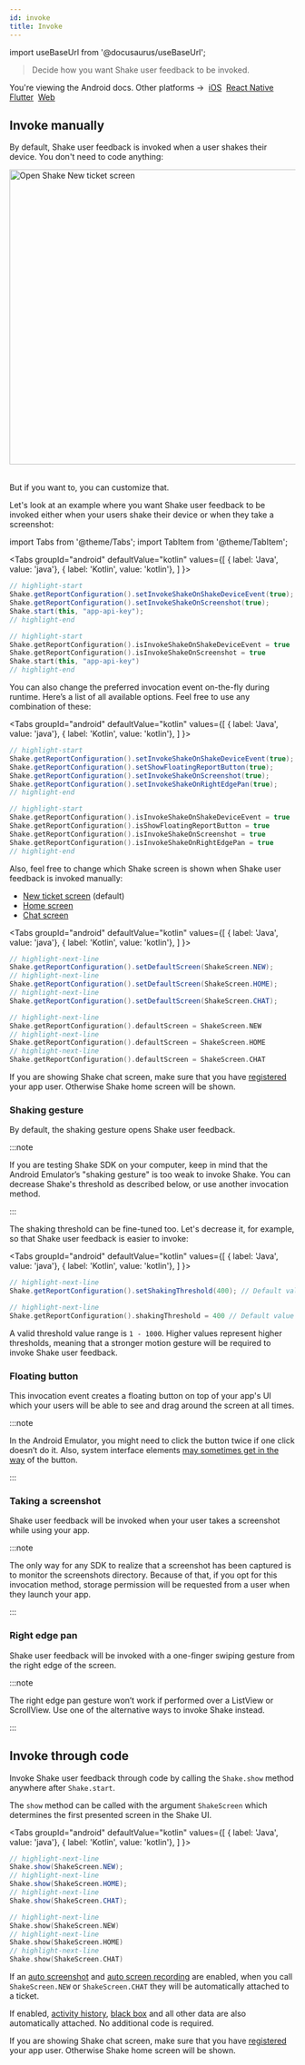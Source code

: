 ```yaml
---
id: invoke
title: Invoke
---
```


import useBaseUrl from '@docusaurus/useBaseUrl';

>Decide how you want Shake user feedback to be invoked.

<p class="p2 mt-40">You're viewing the Android docs. Other platforms →&nbsp;
<a href="/docs/ios/user-feedback/invoke/">iOS</a>&nbsp;
<a href="/docs/react/user-feedback/invoke/">React Native</a>&nbsp;
<a href="/docs/flutter/user-feedback/invoke/">Flutter</a>&nbsp;
<a href="/docs/web/user-feedback/invoke/">Web</a>&nbsp;
</p>

## Invoke manually
By default, Shake user feedback is invoked when a user shakes their device.
You don't need to code anything:

<table class="media-container mt-40 mb-40">
<img
  alt="Open Shake New ticket screen"
  width="520"
  src={useBaseUrl('img/open-shake-new-ticket-screen.svg')}
/>
</table>

But if you want to, you can customize that.

Let's look at an example where you want Shake user feedback to be invoked either when your users shake their device or when they take a screenshot:

import Tabs from '@theme/Tabs';
import TabItem from '@theme/TabItem';

<Tabs
  groupId="android"
  defaultValue="kotlin"
  values={[
    { label: 'Java', value: 'java'},
    { label: 'Kotlin', value: 'kotlin'},
  ]
}>

<TabItem value="java">

```java title="App.java"
// highlight-start
Shake.getReportConfiguration().setInvokeShakeOnShakeDeviceEvent(true);
Shake.getReportConfiguration().setInvokeShakeOnScreenshot(true);
Shake.start(this, "app-api-key");
// highlight-end
```

</TabItem>

<TabItem value="kotlin">

```kotlin title="App.kt"
// highlight-start
Shake.getReportConfiguration().isInvokeShakeOnShakeDeviceEvent = true
Shake.getReportConfiguration().isInvokeShakeOnScreenshot = true
Shake.start(this, "app-api-key")
// highlight-end
```

</TabItem>
</Tabs>

You can also change the preferred invocation event on-the-fly during runtime.
Here’s a list of all available options. Feel free to use any combination of these:

<Tabs
  groupId="android"
  defaultValue="kotlin"
  values={[
    { label: 'Java', value: 'java'},
    { label: 'Kotlin', value: 'kotlin'},
  ]
}>

<TabItem value="java">

```java title="App.java"
// highlight-start
Shake.getReportConfiguration().setInvokeShakeOnShakeDeviceEvent(true);
Shake.getReportConfiguration().setShowFloatingReportButton(true);
Shake.getReportConfiguration().setInvokeShakeOnScreenshot(true);
Shake.getReportConfiguration().setInvokeShakeOnRightEdgePan(true);
// highlight-end
```

</TabItem>

<TabItem value="kotlin">

```kotlin title="App.kt"
// highlight-start
Shake.getReportConfiguration().isInvokeShakeOnShakeDeviceEvent = true
Shake.getReportConfiguration().isShowFloatingReportButton = true
Shake.getReportConfiguration().isInvokeShakeOnScreenshot = true
Shake.getReportConfiguration().isInvokeShakeOnRightEdgePan = true
// highlight-end
```

</TabItem>
</Tabs>

Also, feel free to change which Shake screen is shown when Shake user feedback is invoked manually:
* [New ticket screen](android/shake-ui/new-ticket-screen.md) (default)
* [Home screen](android/shake-ui/home-screen.md)
* [Chat screen](android/shake-ui/chat-screen.md)

<Tabs
  groupId="android"
  defaultValue="kotlin"
  values={[
    { label: 'Java', value: 'java'},
    { label: 'Kotlin', value: 'kotlin'},
  ]
}>

<TabItem value="java">

```java title="App.java"
// highlight-next-line
Shake.getReportConfiguration().setDefaultScreen(ShakeScreen.NEW);
// highlight-next-line
Shake.getReportConfiguration().setDefaultScreen(ShakeScreen.HOME);
// highlight-next-line
Shake.getReportConfiguration().setDefaultScreen(ShakeScreen.CHAT);
```

</TabItem>

<TabItem value="kotlin">

```kotlin title="App.kt"
// highlight-next-line
Shake.getReportConfiguration().defaultScreen = ShakeScreen.NEW
// highlight-next-line
Shake.getReportConfiguration().defaultScreen = ShakeScreen.HOME
// highlight-next-line
Shake.getReportConfiguration().defaultScreen = ShakeScreen.CHAT
```

</TabItem>
</Tabs>

If you are showing Shake chat screen, make sure that you have [registered](/android/users/register-user) your app user. Otherwise Shake home screen will be shown.

### Shaking gesture
By default, the shaking gesture opens Shake user feedback.

:::note

If you are testing Shake SDK on your computer, keep in mind that the Android Emulator’s "shaking gesture"
is too weak to invoke Shake. You can decrease Shake's threshold as described below, or use another invocation method.

:::

The shaking threshold can be fine-tuned too. Let's decrease it, for example, so that Shake user feedback is easier to invoke:

<Tabs
  groupId="android"
  defaultValue="kotlin"
  values={[
    { label: 'Java', value: 'java'},
    { label: 'Kotlin', value: 'kotlin'},
  ]
}>

<TabItem value="java">

```java title="App.java"
// highlight-next-line
Shake.getReportConfiguration().setShakingThreshold(400); // Default value is 600.
```

</TabItem>

<TabItem value="kotlin">

```kotlin title="App.kt"
// highlight-next-line
Shake.getReportConfiguration().shakingThreshold = 400 // Default value is 600.
```

</TabItem>
</Tabs>

A valid threshold value range is `1 - 1000`. Higher values represent higher thresholds, meaning that a stronger 
motion gesture will be required to invoke Shake user feedback.

### Floating button
This invocation event creates a floating button on top of your app's UI which your users
will be able to see and drag around the screen at all times.

:::note

In the Android Emulator, you might need to click the button twice if one click doesn’t do it.
Also, system interface elements [may sometimes get in the way](https://help.shakebugs.com/en/articles/3321805-the-report-a-bug-button-is-hidden-behind-an-interface-element) of the button.

:::

### Taking a screenshot
Shake user feedback will be invoked when your user takes a screenshot while using your app.

:::note

The only way for any SDK to realize that a screenshot has been captured is to monitor the screenshots directory.
Because of that, if you opt for this invocation method, storage permission will be requested from a user when they launch your app.

:::

### Right edge pan
Shake user feedback will be invoked with a one-finger swiping gesture from the right edge of the screen.

:::note

The right edge pan gesture won’t work if performed over a ListView or ScrollView.
Use one of the alternative ways to invoke Shake instead.

:::

## Invoke through code
Invoke Shake user feedback through code by calling the `Shake.show` method anywhere after `Shake.start`.

The `show` method can be called with the argument `ShakeScreen` which determines the first presented screen in the Shake UI.

<Tabs
  groupId="android"
  defaultValue="kotlin"
  values={[
    { label: 'Java', value: 'java'},
    { label: 'Kotlin', value: 'kotlin'},
  ]
}>

<TabItem value="java">

```java title="MainActivity.java"
// highlight-next-line
Shake.show(ShakeScreen.NEW);
// highlight-next-line
Shake.show(ShakeScreen.HOME);
// highlight-next-line
Shake.show(ShakeScreen.CHAT);
```

</TabItem>

<TabItem value="kotlin">

```kotlin title="MainActivity.kt"
// highlight-next-line
Shake.show(ShakeScreen.NEW)
// highlight-next-line
Shake.show(ShakeScreen.HOME)
// highlight-next-line
Shake.show(ShakeScreen.CHAT)
```

</TabItem>
</Tabs>

If an [auto screenshot](android/configuration-and-data/auto-screenshot.md) and
[auto screen recording](android/configuration-and-data/auto-screen-recording.md) are enabled,
when you call `ShakeScreen.NEW` or `ShakeScreen.CHAT` they will be automatically attached to a ticket.

If enabled, [activity history](android/configuration-and-data/activity-history.md),
[black box](android/configuration-and-data/black-box.md) and all other data are also automatically attached.
No additional code is required.

If you are showing Shake chat screen, make sure that you have [registered](/android/users/register-user) your app user. Otherwise Shake home screen will be shown.
